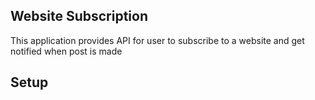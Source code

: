 ## Website Subscription

This application provides API for user to subscribe to a website and get notified when post is made


## Setup

